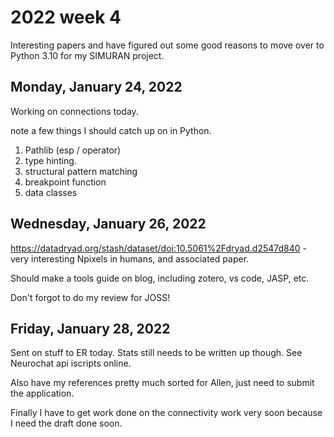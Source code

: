 # 2022 week 4

Interesting papers and have figured out some good reasons to move over to Python 3.10 for my SIMURAN project.

## Monday, January 24, 2022

Working on connections today.

note a few things I should catch up on in Python.

1. Pathlib (esp / operator)
2. type hinting.
3. structural pattern matching
4. breakpoint function
5. data classes

## Wednesday, January 26, 2022

https://datadryad.org/stash/dataset/doi:10.5061%2Fdryad.d2547d840 - very interesting Npixels in humans, and associated paper.

Should make a tools guide on blog, including zotero, vs code, JASP, etc.

Don't forgot to do my review for JOSS!

## Friday, January 28, 2022

Sent on stuff to ER today. Stats still needs to be written up though. See Neurochat api iscripts online.

Also have my references pretty much sorted for Allen, just need to submit the application.

Finally I have to get work done on the connectivity work very soon because I need the draft done soon.
